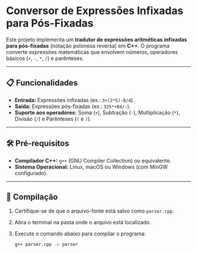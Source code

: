 # Conversor de Expressões Infixadas para Pós-Fixadas

Este projeto implementa um **tradutor de expressões aritméticas infixadas para pós-fixadas** (notação polonesa reversa) em **C++**. O programa converte expressões matemáticas que envolvem números, operadores básicos (`+`, `-`, `*`, `/`) e parênteses.

---

## 📋 Funcionalidades

- **Entrada:** Expressões infixadas (ex.: `3+(2*5)-8/4`).
- **Saída:** Expressões pós-fixadas (ex.: `325*+84/-`).
- **Suporte aos operadores:** Soma (`+`), Subtração (`-`), Multiplicação (`*`), Divisão (`/`) e Parênteses (`(` e `)`).

---

## 🛠️ Pré-requisitos

- **Compilador C++:** `g++` (GNU Compiler Collection) ou equivalente.
- **Sistema Operacional:** Linux, macOS ou Windows (com MinGW configurado).

---

## 🚀 Compilação

1. Certifique-se de que o arquivo-fonte está salvo como `parser.cpp`.
2. Abra o terminal na pasta onde o arquivo está localizado.
3. Execute o comando abaixo para compilar o programa:

   ```bash
   g++ parser.cpp -o parser

